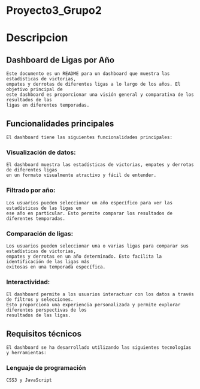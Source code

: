 # Proyecto3_Grupo2

# Descripcion

## Dashboard de Ligas por Año
``` 
Este documento es un README para un dashboard que muestra las estadísticas de victorias,
empates y derrotas de diferentes ligas a lo largo de los años. El objetivo principal de 
este dashboard es proporcionar una visión general y comparativa de los resultados de las 
ligas en diferentes temporadas.
```

## Funcionalidades principales
```
El dashboard tiene las siguientes funcionalidades principales:
```

### Visualización de datos: 
```
El dashboard muestra las estadísticas de victorias, empates y derrotas de diferentes ligas 
en un formato visualmente atractivo y fácil de entender.
```

### Filtrado por año: 
```
Los usuarios pueden seleccionar un año específico para ver las estadísticas de las ligas en 
ese año en particular. Esto permite comparar los resultados de diferentes temporadas.
```

### Comparación de ligas: 
```
Los usuarios pueden seleccionar una o varias ligas para comparar sus estadísticas de victorias, 
empates y derrotas en un año determinado. Esto facilita la identificación de las ligas más 
exitosas en una temporada específica.
```

### Interactividad: 
```
El dashboard permite a los usuarios interactuar con los datos a través de filtros y selecciones. 
Esto proporciona una experiencia personalizada y permite explorar diferentes perspectivas de los 
resultados de las ligas.
```

## Requisitos técnicos
```
El dashboard se ha desarrollado utilizando las siguientes tecnologías y herramientas:
```

### Lenguaje de programación 
```
CSS3 y JavaScript 
```